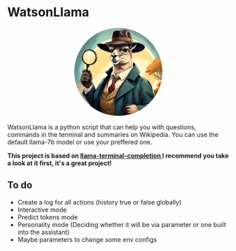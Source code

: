 # WatsonLlama

<p align="center">
  <a href="https://gabrieltsants.github.io/watsonllama">
    <img src="./gitResources/img/large_icon.png" width="200" style="border-radius: 100px;"/>
  </a>
</p>
<p >WatsonLlama is a python script that can help you with questions, commands in the terminal and summaries on Wikipedia. You can use the default llama-7b model or use your preffered one.</p>
<p><strong>This project is based on <a href="https://github.com/adammpkins/llama-terminal-completion">llama-terminal-completion
</a> I recommend you take a look at it first, it's a great project!</strong></p>

## To do
* Create a log for all actions (history true or false globally)
* Interactive mode 
* Predict tokens mode
* Personality mode (Deciding whether it will be via parameter or one built into the assistant)
* Maybe parameters to change some env configs


